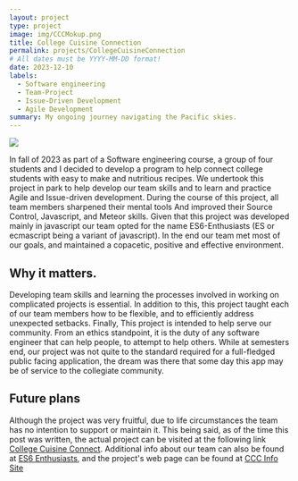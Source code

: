 ```yaml
---
layout: project
type: project
image: img/CCCMokup.png
title: College Cuisine Connection
permalink: projects/CollegeCuisineConnection
# All dates must be YYYY-MM-DD format!
date: 2023-12-10
labels:
  - Software engineering
  - Team-Project
  - Issue-Driven Development
  - Agile Development
summary: My ongoing journey navigating the Pacific skies.
---
```

<img class="img-fluid" src="https://es6-enthusiasts.github.io/images/tutorial/cookbook.png">

In fall of 2023 as part of a Software engineering course, a group of four students and I decided to develop a program to help connect college students with easy to make and nutritious recipes.
We undertook this project in park to help develop our team skills and to learn and practice Agile and Issue-driven development. During the course of this project, all team members sharpened their mental tools
And improved their Source Control, Javascript, and Meteor skills. Given that this project was developed mainly in javascript our team opted for the name ES6-Enthusiasts (ES or ecmascript being a variant of javascript).
In the end our team met most of our goals, and maintained a copacetic, positive and effective environment.

## Why it matters.

Developing team skills and learning the processes involved in working on complicated projects is essential. In addition to this, this project taught each of our team members how to be flexible, and to 
efficiently address unexpected setbacks. Finally, This project is intended to help serve our community. From an ethics standpoint, it is the duty of any software engineer that can help people, to attempt to help others.
While at semesters end, our project was not quite to the standard required for a full-fledged public facing application, the dream was there that some day this app may be of service to the collegiate community.
## Future plans

Although the project was very fruitful, due to life circumstances the team has no intention to support or maintain it. This being said, as of the time this post was written,
the actual project can be visited at the following link [College Cuisine Connect](http://www.collegecuisineconnect.site). Additional info about our team can also be found at [ES6 Enthusiasts](http://www.collegecuisineconnect.site),
and the project's web page can be found at [CCC Info Site](https://es6-enthusiasts.github.io/CollegeCuisineConnect/)

